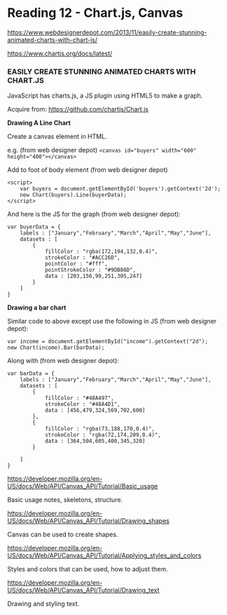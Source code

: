 # Reading 12 - Chart.js, Canvas

https://www.webdesignerdepot.com/2013/11/easily-create-stunning-animated-charts-with-chart-js/

https://www.chartjs.org/docs/latest/

### EASILY CREATE STUNNING ANIMATED CHARTS WITH CHART.JS

JavaScript has charts.js, a JS plugin using HTML5 to make a graph.

Acquire from: https://github.com/chartjs/Chart.js

**Drawing A Line Chart**

Create a canvas element in HTML.

e.g. (from web designer depot)
``<canvas id="buyers" width="600" height="400"></canvas>``

Add to foot of body element (from web designer depot)

```
<script>
    var buyers = document.getElementById('buyers').getContext('2d');
    new Chart(buyers).Line(buyerData);
</script>
```

And here is the JS for the graph (from web designer depot):

```
var buyerData = {
	labels : ["January","February","March","April","May","June"],
	datasets : [
		{
			fillColor : "rgba(172,194,132,0.4)",
			strokeColor : "#ACC26D",
			pointColor : "#fff",
			pointStrokeColor : "#9DB86D",
			data : [203,156,99,251,305,247]
		}
	]
}
```

**Drawing a bar chart**

Similar code to above except use the following in JS (from web designer depot):

```
var income = document.getElementById("income").getContext("2d");
new Chart(income).Bar(barData);
```

Along with (from web designer depot):

```
var barData = {
	labels : ["January","February","March","April","May","June"],
	datasets : [
		{
			fillColor : "#48A497",
			strokeColor : "#48A4D1",
			data : [456,479,324,569,702,600]
		},
		{
			fillColor : "rgba(73,188,170,0.4)",
			strokeColor : "rgba(72,174,209,0.4)",
			data : [364,504,605,400,345,320]
		}

	]
}
```

https://developer.mozilla.org/en-US/docs/Web/API/Canvas_API/Tutorial/Basic_usage

Basic usage notes, skeletons, structure.

https://developer.mozilla.org/en-US/docs/Web/API/Canvas_API/Tutorial/Drawing_shapes

Canvas can be used to create shapes.

https://developer.mozilla.org/en-US/docs/Web/API/Canvas_API/Tutorial/Applying_styles_and_colors

Styles and colors that can be used, how to adjust them.

https://developer.mozilla.org/en-US/docs/Web/API/Canvas_API/Tutorial/Drawing_text

Drawing and styling text.